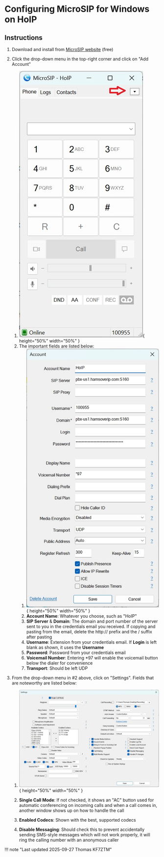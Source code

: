 # Configuring MicroSIP for Windows on HoIP

## Instructions

1. Download and install from [MicroSIP website](https://www.MicroSIP.org/) (free)

2. Click the drop-down menu in the top-right corner and click on "Add Account"

   1. ![Photo of MicroSIP main window](./images/MicroSIP-Main.jpg "Photo of MicroSIP main window"){ height="50%" width="50%" }
   2. The important fields are listed below:
      1. ![Photo of MicroSIP account](./images/MicroSIP-Account.jpg "Photo of MicroSIP account"){ height="50%" width="50%" }
      2. **Account Name**: Whatever you choose, such as "HoIP"
      3. **SIP Server** & **Domain**: The domain and port number of the server sent to you in the credentials email you received. If copying and pasting from the email, delete the http:// prefix and the / suffix after pasting
      4. **Username**: Extension from your credentials email. If **Login** is left blank as shown, it uses the **Username**
      5. **Password**: Password from your credentials email
      6. **Voicemail Number**: Entering \*97 will enable the voicemail button below the dialer for convenience
      7. **Transport**: Should be left UDP

3. From the drop-down menu in #2 above, click on "Settings". Fields that are noteworthy are listed below:

   1. ![Photo of MicroSIP settings](./images/MicroSIP-Settings.jpg "Photo of MicroSIP settings"){ height="50%" width="50%" }

     1. **Single Call Mode**: If not checked, it shows an "AC" button used for automatic conferencing on incoming calls and when a call comes in, another window shows up on how to handle the call
     2. **Enabled Codecs**: Shown with the best, supported codecs
     3. **Disable Messaging**: Should check this to prevent accidentally sending SMS-style messages which will not work properly, it will ring the calling number with an anonymous caller

!!! note "Last updated 2025-09-27 Thomas KF7ZTM"
